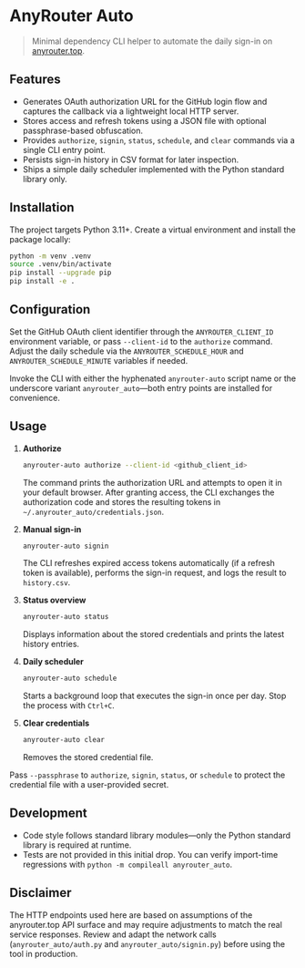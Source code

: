 # AnyRouter Auto

> Minimal dependency CLI helper to automate the daily sign-in on [anyrouter.top](https://anyrouter.top/).

## Features

- Generates OAuth authorization URL for the GitHub login flow and captures the callback via a lightweight local HTTP server.
- Stores access and refresh tokens using a JSON file with optional passphrase-based obfuscation.
- Provides `authorize`, `signin`, `status`, `schedule`, and `clear` commands via a single CLI entry point.
- Persists sign-in history in CSV format for later inspection.
- Ships a simple daily scheduler implemented with the Python standard library only.

## Installation

The project targets Python 3.11+. Create a virtual environment and install the package locally:

```bash
python -m venv .venv
source .venv/bin/activate
pip install --upgrade pip
pip install -e .
```

## Configuration

Set the GitHub OAuth client identifier through the `ANYROUTER_CLIENT_ID` environment variable, or pass `--client-id` to the `authorize` command. Adjust the daily schedule via the `ANYROUTER_SCHEDULE_HOUR` and `ANYROUTER_SCHEDULE_MINUTE` variables if needed.


Invoke the CLI with either the hyphenated `anyrouter-auto` script name or the underscore variant `anyrouter_auto`—both entry points are installed for convenience.

## Usage

1. **Authorize**
   ```bash
   anyrouter-auto authorize --client-id <github_client_id>
   ```
   The command prints the authorization URL and attempts to open it in your default browser. After granting access, the CLI exchanges the authorization code and stores the resulting tokens in `~/.anyrouter_auto/credentials.json`.

2. **Manual sign-in**
   ```bash
   anyrouter-auto signin

   ```
   The CLI refreshes expired access tokens automatically (if a refresh token is available), performs the sign-in request, and logs the result to `history.csv`.

3. **Status overview**
   ```bash
   anyrouter-auto status
   ```
   Displays information about the stored credentials and prints the latest history entries.

4. **Daily scheduler**
   ```bash
   anyrouter-auto schedule
   ```
   Starts a background loop that executes the sign-in once per day. Stop the process with `Ctrl+C`.

5. **Clear credentials**
   ```bash
   anyrouter-auto clear
   ```
   Removes the stored credential file.

Pass `--passphrase` to `authorize`, `signin`, `status`, or `schedule` to protect the credential file with a user-provided secret.

## Development

- Code style follows standard library modules—only the Python standard library is required at runtime.
- Tests are not provided in this initial drop. You can verify import-time regressions with `python -m compileall anyrouter_auto`.

## Disclaimer

The HTTP endpoints used here are based on assumptions of the anyrouter.top API surface and may require adjustments to match the real service responses. Review and adapt the network calls (`anyrouter_auto/auth.py` and `anyrouter_auto/signin.py`) before using the tool in production.

